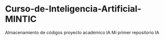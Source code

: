 # Curso-de-Inteligencia-Artificial-MINTIC
Almacenamiento de códigos proyecto académico IA
Mi primer repositorio IA
